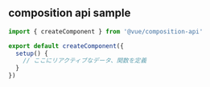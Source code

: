 ## composition api sample

```ts
import { createComponent } from '@vue/composition-api'

export default createComponent({
  setup() {
    // ここにリアクティブなデータ、関数を定義
  }
})
```
